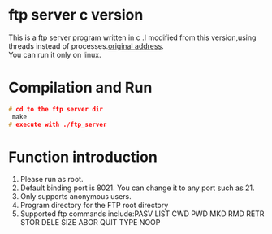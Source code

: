 # ftp server c version

This is a ftp server program written in c .I modified from this version,using threads instead of processes.[original address](https://github.com/Siim/ftp).  
You can run it only on linux. 

# Compilation and Run
```c
# cd to the ftp server dir
 make
# execute with ./ftp_server
```

# Function introduction
1. Please run as root.  
2. Default binding port is 8021. You can change it to any port such as 21.  
3. Only supports anonymous users.  
4. Program directory for the FTP root directory
5. Supported ftp commands include:PASV LIST CWD PWD MKD RMD RETR STOR DELE SIZE ABOR QUIT TYPE NOOP  
